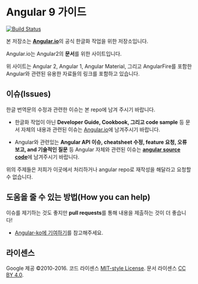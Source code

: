 # Angular 9 가이드

[![Build Status][travis-badge]][travis-badge-url]

본 저장소는 [**Angular.io**](https://angular.io/)의 공식 한글화 작업을 위한 저장소입니다.

Angular.io는 Angular2의 **문서**를 위한 사이트입니다.

위 사이트는 Angular 2, Angular 1, Angular Material, 그리고 AngularFire를 포함한
Angular와 관련된 유용한 자료들의 링크를 포함하고 있습니다.

## 이슈(Issues)

한글 번역문의 수정과 관련한 이슈는 본 repo에 남겨 주시기 바랍니다.

- 한글화 작업이 아닌 **Developer Guide, Cookbook, 그리고 code sample** 등 문서 자체의 내용과 관련된 이슈는 [Angular.io](https://github.com/angular/angular.io/issues)에 남겨주시기 바랍니다.

- Angular와 관련있는 **Angular API 이슈, cheatsheet 수정, feature 요청, 오류 보고, and 기술적인 질문** 등 Angular 자체와 관련된 이슈는 [**angular source code**](https://github.com/angular/angular/issues)에 남겨주시기 바랍니다.

위의 주제들은 저희가 이곳에서 처리하거나 angular repo로 재작성을 해달라고 요청할 수 없습니다.

## 도움을 줄 수 있는 방법(How you can help)

이슈를 제기하는 것도 좋지만 **pull requests**를 통해 내용을 제출하는 것이 더 좋습니다!

- [Angular-ko에 기여하기](https://github.com/angular/angular-ko/blob/master/CONTRIBUTING.md)를 참고해주세요.

## 라이센스
Google 제공 ©2010-2016. 코드 라이센스 [MIT-style License](https://github.com/angular.io/blob/master/LICENSE). 문서 라이센스 [CC BY 4.0](http://creativecommons.org/licenses/by/4.0/).

[travis-badge]: https://travis-ci.org/angular/angular.io.svg?branch=master
[travis-badge-url]: https://travis-ci.org/angular/angular.io
